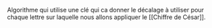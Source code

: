 Algorithme qui utilise une clé qui ca donner le décalage à utiliser pour chaque lettre sur laquelle nous allons appliquer le [[Chiffre de César]].